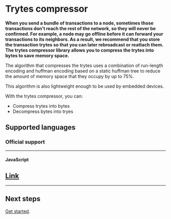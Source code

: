 # Trytes compressor

**When you send a bundle of transactions to a node, sometimes those transactions don't reach the rest of the network, so they will never be confirmed. For example, a node may go offline before it can forward your transactions to its neighbors. As a result, we recommend that you store the transaction trytes so that you can later rebroadcast or reattach them. The trytes compressor library allows you to compress the trytes into bytes to save memory space.**

The algorithm that compresses the trytes uses a combination of run-length encoding and huffman encoding based on a static huffman tree to reduce the amount of memory space that they occupy by up to 75%.

This algorithm is also lightweight enough to be used by embedded devices.

With the trytes compressor, you can:

- Compress trytes into bytes
- Decompress bytes into tryes

## Supported languages

### **Official support** ###

---------------

#### **JavaScript** ####
[Link](getting-started/compress-transaction.md)
---

---------------

## Next steps

[Get started](getting-started/compress-transaction.md).
